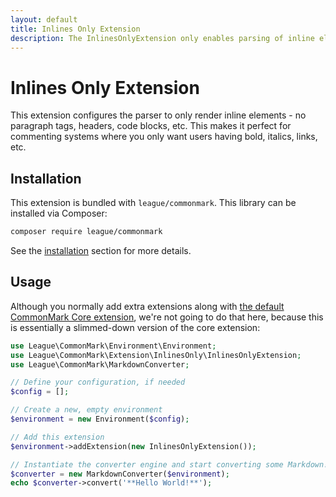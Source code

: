 ```yaml
---
layout: default
title: Inlines Only Extension
description: The InlinesOnlyExtension only enables parsing of inline elements
---
```


# Inlines Only Extension

This extension configures the parser to only render inline elements - no paragraph tags, headers, code blocks, etc.  This makes it perfect for commenting systems where you only want users having bold, italics, links, etc.

## Installation

This extension is bundled with `league/commonmark`. This library can be installed via Composer:

```bash
composer require league/commonmark
```

See the [installation](/2.6/installation/) section for more details.

## Usage

Although you normally add extra extensions along with [the default CommonMark Core extension](/2.6/extensions/commonmark/), we're not going to do that here, because this is essentially a slimmed-down version of the core extension:

```php
use League\CommonMark\Environment\Environment;
use League\CommonMark\Extension\InlinesOnly\InlinesOnlyExtension;
use League\CommonMark\MarkdownConverter;

// Define your configuration, if needed
$config = [];

// Create a new, empty environment
$environment = new Environment($config);

// Add this extension
$environment->addExtension(new InlinesOnlyExtension());

// Instantiate the converter engine and start converting some Markdown!
$converter = new MarkdownConverter($environment);
echo $converter->convert('**Hello World!**');
```
